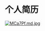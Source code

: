 # 个人简历
[![MCa7Pf.md.jpg](https://s2.ax1x.com/2019/11/06/MCa7Pf.md.jpg)](https://imgchr.com/i/MCa7Pf)
